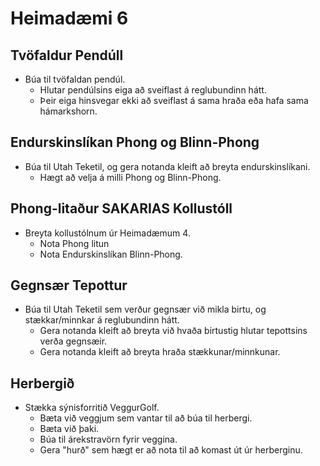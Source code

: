 # Heimadæmi 6

## Tvöfaldur Pendúll
* Búa til tvöfaldan pendúl.
  * Hlutar pendúlsins eiga að sveiflast á reglubundinn hátt.
  * Þeir eiga hinsvegar ekki að sveiflast á sama hraða eða hafa sama hámarkshorn.

## Endurskinslíkan Phong og Blinn-Phong
* Búa til Utah Teketil, og gera notanda kleift að breyta endurskinslíkani.
  * Hægt að velja á milli Phong og Blinn-Phong.
  
## Phong-litaður SAKARIAS Kollustóll
* Breyta kollustólnum úr Heimadæmum 4.
  * Nota Phong litun
  * Nota Endurskinslíkan Blinn-Phong.

## Gegnsær Tepottur
* Búa til Utah Teketil sem verður gegnsær við mikla birtu, og stækkar/minnkar á reglubundinn hátt.
  * Gera notanda kleift að breyta við hvaða birtustig hlutar tepottsins verða gegnsæir.
  * Gera notanda kleift að breyta hraða stækkunar/minnkunar.

## Herbergið
* Stækka sýnisforritið VeggurGolf.
  * Bæta við veggjum sem vantar til að búa til herbergi.
  * Bæta við þaki.
  * Búa til árekstravörn fyrir veggina.
  * Gera "hurð" sem hægt er að nota til að komast út úr herberginu.